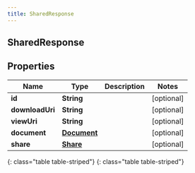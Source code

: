 ```yaml
---
title: SharedResponse
---
```

## SharedResponse


## Properties

| Name | Type | Description | Notes |
| ------------ | ------------- | ------------- | ------------- |
| **id** | **String** |  |  [optional] |
| **downloadUri** | **String** |  |  [optional] |
| **viewUri** | **String** |  |  [optional] |
| **document** | [**Document**](Document.html) |  |  [optional] |
| **share** | [**Share**](Share.html) |  |  [optional] |
{: class="table table-striped"}
{: class="table table-striped"}


